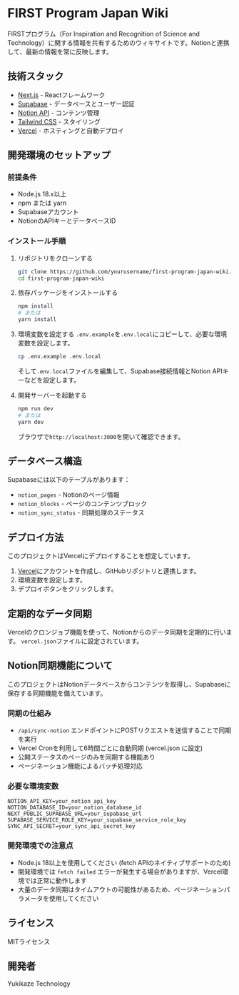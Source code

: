 # FIRST Program Japan Wiki

FIRSTプログラム（For Inspiration and Recognition of Science and Technology）に関する情報を共有するためのウィキサイトです。Notionと連携して、最新の情報を常に反映します。

## 技術スタック

- [Next.js](https://nextjs.org/) - Reactフレームワーク
- [Supabase](https://supabase.io/) - データベースとユーザー認証
- [Notion API](https://developers.notion.com/) - コンテンツ管理
- [Tailwind CSS](https://tailwindcss.com/) - スタイリング
- [Vercel](https://vercel.com/) - ホスティングと自動デプロイ

## 開発環境のセットアップ

### 前提条件

- Node.js 18.x以上
- npm または yarn
- Supabaseアカウント
- NotionのAPIキーとデータベースID

### インストール手順

1. リポジトリをクローンする
   ```bash
   git clone https://github.com/yourusername/first-program-japan-wiki.git
   cd first-program-japan-wiki
   ```

2. 依存パッケージをインストールする
   ```bash
   npm install
   # または
   yarn install
   ```

3. 環境変数を設定する
   `.env.example`を`.env.local`にコピーして、必要な環境変数を設定します。
   ```bash
   cp .env.example .env.local
   ```
   そして`.env.local`ファイルを編集して、Supabase接続情報とNotion APIキーなどを設定します。

4. 開発サーバーを起動する
   ```bash
   npm run dev
   # または
   yarn dev
   ```
   ブラウザで`http://localhost:3000`を開いて確認できます。

## データベース構造

Supabaseには以下のテーブルがあります：

- `notion_pages` - Notionのページ情報
- `notion_blocks` - ページのコンテンツブロック
- `notion_sync_status` - 同期処理のステータス

## デプロイ方法

このプロジェクトはVercelにデプロイすることを想定しています。

1. [Vercel](https://vercel.com)にアカウントを作成し、GitHubリポジトリと連携します。
2. 環境変数を設定します。
3. デプロイボタンをクリックします。

## 定期的なデータ同期

Vercelのクロンジョブ機能を使って、Notionからのデータ同期を定期的に行います。
`vercel.json`ファイルに設定されています。

## Notion同期機能について

このプロジェクトはNotionデータベースからコンテンツを取得し、Supabaseに保存する同期機能を備えています。

### 同期の仕組み

- `/api/sync-notion` エンドポイントにPOSTリクエストを送信することで同期を実行
- Vercel Cronを利用して6時間ごとに自動同期 (vercel.json に設定)
- 公開ステータスのページのみを同期する機能あり
- ページネーション機能によるバッチ処理対応

### 必要な環境変数

```
NOTION_API_KEY=your_notion_api_key
NOTION_DATABASE_ID=your_notion_database_id
NEXT_PUBLIC_SUPABASE_URL=your_supabase_url
SUPABASE_SERVICE_ROLE_KEY=your_supabase_service_role_key
SYNC_API_SECRET=your_sync_api_secret_key
```

### 開発環境での注意点

- Node.js 18以上を使用してください (fetch APIのネイティブサポートのため)
- 開発環境では `fetch failed` エラーが発生する場合がありますが、Vercel環境では正常に動作します
- 大量のデータ同期はタイムアウトの可能性があるため、ページネーションパラメータを使用してください

## ライセンス

MITライセンス

## 開発者

Yukikaze Technology 